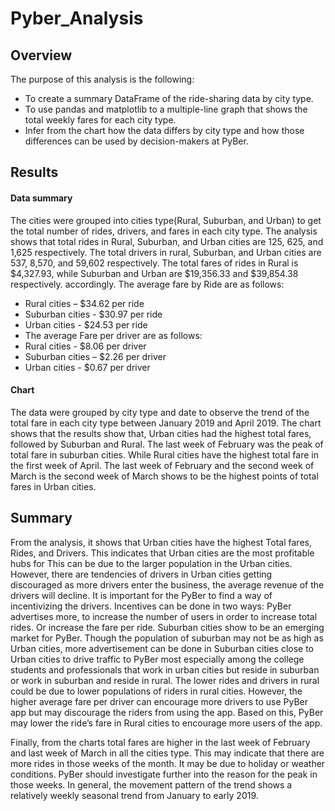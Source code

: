 # Pyber_Analysis
## Overview
The purpose of this analysis is the following: 
- To create a summary DataFrame of the ride-sharing data by city type.
- To use pandas and matplotlib to a multiple-line graph that shows the total weekly fares for each city type.
- Infer from the chart how the data differs by city type and how those differences can be used by decision-makers at PyBer.
## Results
#### Data summary
The cities were grouped into cities type(Rural, Suburban, and Urban) to get the total number of rides, drivers, and fares in each city type.
The analysis shows that total rides in Rural, Suburban, and Urban cities are 125, 625, and 1,625 respectively. 
The total drivers in rural, Suburban, and Urban cities are 537, 8,570, and 59,602 respectively.
The total fares of rides in Rural is $4,327.93, while Suburban and Urban are $19,356.33 and  $39,854.38 respectively.
accordingly.
 The average fare by Ride are as follows:
- Rural cities – $34.62 per ride
- Suburban cities - $30.97 per ride
- Urban cities - $24.53 per ride
- The average Fare per driver are as follows:
- Rural cities - $8.06 per driver
- Suburban cities – $2.26 per driver
- Urban cities - $0.67 per driver


#### Chart
The data were grouped by city type and date to observe the trend of the total fare in each city type between January 2019 and April 2019.
The chart shows that the results show that, Urban cities had the highest total fares, followed by Suburban and Rural.
The last week of February was the peak of total fare in suburban cities. While Rural cities have the highest total fare in the first week of April. The last week of February and the second week of March is the second week of March shows to be the highest points of total fares in Urban cities.

## Summary
From the analysis, it shows that Urban cities have the highest Total fares, Rides, and Drivers. This indicates that Urban cities are the most profitable hubs for This can be due to the larger population in the Urban cities. However, there are tendencies of drivers in Urban cities getting discouraged as more drivers enter the business, the average revenue of the drivers will decline. 
It is important for the PyBer to find a way of incentivizing the drivers. 
Incentives can be done in two ways: PyBer advertises more, to increase the number of users in order to increase total rides. Or increase the fare per ride.
Suburban cities show to be an emerging market for  PyBer. Though the population of suburban may not be as high as Urban cities, more advertisement can be done in Suburban cities close to Urban cities to drive traffic to PyBer most especially among the college students and professionals that work in urban cities but reside in suburban or work in suburban and reside in rural.
The lower rides and drivers in rural could be due to lower populations of riders in rural cities. However, the higher average fare per driver can encourage more drivers to use PyBer app but may discourage the riders from using the app. Based on this, PyBer may lower the ride’s fare in Rural cities to encourage more users of the app.

Finally, from the charts total fares are higher in the last week of February and last week of March in all the cities type. This may indicate that there are more rides in those weeks of the month. It may be due to holiday or weather conditions. PyBer should investigate further into the reason for the peak in those weeks.
In general, the movement pattern of the trend shows a relatively weekly seasonal trend from January to early 2019.
